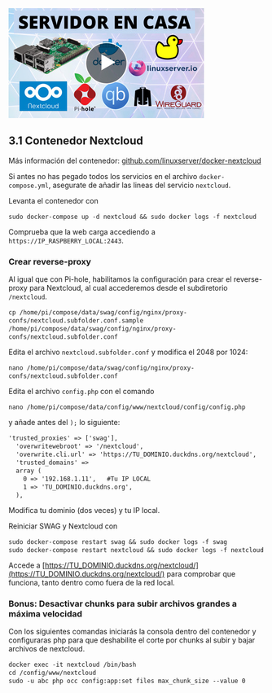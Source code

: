 <!--name:Servidor en casa - Parte 3: Instalando Nextcloud_-->
<!--pubdate:2020/09/26_-->
<!--moddate:2020/09/26_-->
<!--icon:raspberry_-->


[![Enlace al video de esta parte.](/static/files/images/guiaraspi_thumbnail.jpg)](https://www.youtube.com/watch?v=tsbltEpkSiI)

## 3.1 Contenedor Nextcloud
Más información del contenedor: [github.com/linuxserver/docker-nextcloud](https://github.com/linuxserver/docker-nextcloud)

Si antes no has pegado todos los servicios en el archivo `docker-compose.yml`, asegurate de añadir las lineas del servicio `nextcloud`.

Levanta el contenedor con 

```
sudo docker-compose up -d nextcloud && sudo docker logs -f nextcloud
```

Comprueba que la web carga accediendo a `https://IP_RASPBERRY_LOCAL:2443`.

### Crear reverse-proxy

Al igual que con Pi-hole, habilitamos la configuración para crear el reverse-proxy para Nextcloud, al cual accederemos desde el subdiretorio `/nextcloud`.

```
cp /home/pi/compose/data/swag/config/nginx/proxy-confs/nextcloud.subfolder.conf.sample /home/pi/compose/data/swag/config/nginx/proxy-confs/nextcloud.subfolder.conf
```


Edita el archivo `nextcloud.subfolder.conf` y modifica el 2048 por 1024:

```
nano /home/pi/compose/data/swag/config/nginx/proxy-confs/nextcloud.subfolder.conf
```

Edita el archivo `config.php` con el comando

```
nano /home/pi/compose/data/config/www/nextcloud/config/config.php
```

y añade antes del `);` lo siguiente:


```
'trusted_proxies' => ['swag'],
  'overwritewebroot' => '/nextcloud',
  'overwrite.cli.url' => 'https://TU_DOMINIO.duckdns.org/nextcloud',
  'trusted_domains' =>
  array (
    0 => '192.168.1.11',   #Tu IP LOCAL
    1 => 'TU_DOMINIO.duckdns.org',
  ),
```

Modifica tu dominio (dos veces) y tu IP local.

Reiniciar SWAG y Nextcloud con

```
sudo docker-compose restart swag && sudo docker logs -f swag
sudo docker-compose restart nextcloud && sudo docker logs -f nextcloud
```

Accede a [https://TU_DOMINIO.duckdns.org/nextcloud/](https://TU_DOMINIO.duckdns.org/nextcloud/) para comprobar que funciona, tanto dentro como fuera de la red local.


### Bonus: Desactivar chunks para subir archivos grandes a máxima velocidad
Con los siguientes comandas iniciarás la consola dentro del contenedor y configuraras php para que deshabilite el corte por chunks al subir y bajar archivos de nextcloud.

```
docker exec -it nextcloud /bin/bash
cd /config/www/nextcloud
sudo -u abc php occ config:app:set files max_chunk_size --value 0
```